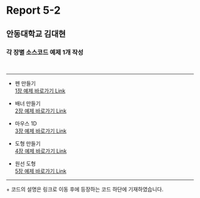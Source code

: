 # Report 5-2
## 안동대학교 김대현
### 각 장별 소스코드 예제 1개 작성
<br><hr/>
- 펜 만들기</br>
[1장 예제 바로가기 Link](https://github.com/GomWoong/processing/blob/master/report5_Chap_1.md)</br>

- 배너 만들기</br>
[2장 예제 바로가기 Link](https://github.com/GomWoong/processing/blob/master/report5_Chap_2.md)</br>

- 마우스 1D</br>
[3장 예제 바로가기 Link](https://github.com/GomWoong/processing/blob/master/report5_Chap_3.md)</br>

- 도형 만들기</br>
[4장 예제 바로가기 Link](https://github.com/GomWoong/processing/blob/master/report5_Chap_4.md)</br>

- 원선 도형</br>
[5장 예제 바로가기 Link](https://github.com/GomWoong/processing/blob/master/report5_Chap_5.md)</br>
<hr/>
+ 코드의 설명은 링크로 이동 후에 등장하는 코드 하단에 기재하였습니다.

